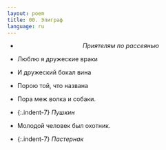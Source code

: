 ```yaml
---
layout: poem
title: 00. Эпиграф
language: ru
---
```


- <p style="text-align:center"><em>Приятелям по рассеянью</em></p>

- Люблю я дружеские враки
- И дружеский бокал вина
- Порою той, что названа
- Пора меж волка и собаки.
- {:.indent-7} *Пушкин*
                      
- Молодой человек был охотник.
- {:.indent-7} *Пастернак*

